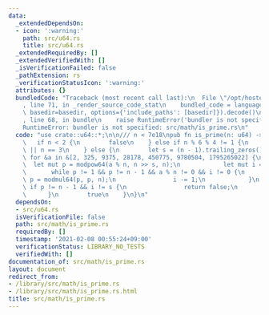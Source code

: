 ```yaml
---
data:
  _extendedDependsOn:
  - icon: ':warning:'
    path: src/u64.rs
    title: src/u64.rs
  _extendedRequiredBy: []
  _extendedVerifiedWith: []
  _isVerificationFailed: false
  _pathExtension: rs
  _verificationStatusIcon: ':warning:'
  attributes: {}
  bundledCode: "Traceback (most recent call last):\n  File \"/opt/hostedtoolcache/Python/3.9.2/x64/lib/python3.9/site-packages/onlinejudge_verify/documentation/build.py\"\
    , line 71, in _render_source_code_stat\n    bundled_code = language.bundle(stat.path,\
    \ basedir=basedir, options={'include_paths': [basedir]}).decode()\n  File \"/opt/hostedtoolcache/Python/3.9.2/x64/lib/python3.9/site-packages/onlinejudge_verify/languages/user_defined.py\"\
    , line 68, in bundle\n    raise RuntimeError('bundler is not specified: {}'.format(path.as_posix()))\n\
    RuntimeError: bundler is not specified: src/math/is_prime.rs\n"
  code: "use crate::u64::*;\n\n/// n < 7e18\npub fn is_prime(n: u64) -> bool {\n \
    \   if n < 2 {\n        false\n    } else if n % 6 % 4 != 1 {\n        n == 2\
    \ || n == 3\n    } else {\n        let s = (n - 1).trailing_zeros();\n       \
    \ for &a in &[2, 325, 9375, 28178, 450775, 9780504, 1795265022] {\n          \
    \  let mut p = modpow64(a % n, n >> s, n);\n            let mut i = s;\n     \
    \       while p != 1 && p != n - 1 && a % n != 0 && i != 0 {\n               \
    \ p = modmul64(p, p, n);\n                i -= 1;\n            }\n           \
    \ if p != n - 1 && i != s {\n                return false;\n            }\n  \
    \      }\n        true\n    }\n}\n"
  dependsOn:
  - src/u64.rs
  isVerificationFile: false
  path: src/math/is_prime.rs
  requiredBy: []
  timestamp: '2021-02-08 00:55:24+09:00'
  verificationStatus: LIBRARY_NO_TESTS
  verifiedWith: []
documentation_of: src/math/is_prime.rs
layout: document
redirect_from:
- /library/src/math/is_prime.rs
- /library/src/math/is_prime.rs.html
title: src/math/is_prime.rs
---
```

